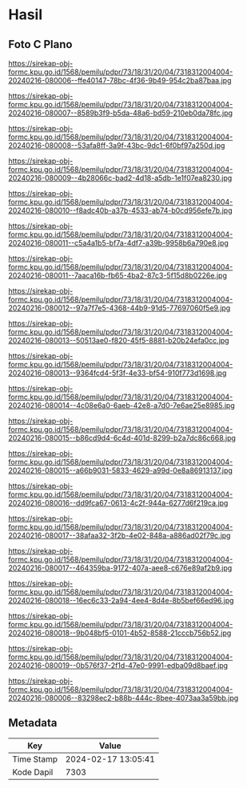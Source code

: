 # Hasil

## Foto C Plano

https://sirekap-obj-formc.kpu.go.id/1568/pemilu/pdpr/73/18/31/20/04/7318312004004-20240216-080006--ffe40147-78bc-4f36-9b49-954c2ba87baa.jpg

https://sirekap-obj-formc.kpu.go.id/1568/pemilu/pdpr/73/18/31/20/04/7318312004004-20240216-080007--8589b3f9-b5da-48a6-bd59-210eb0da78fc.jpg

https://sirekap-obj-formc.kpu.go.id/1568/pemilu/pdpr/73/18/31/20/04/7318312004004-20240216-080008--53afa8ff-3a9f-43bc-9dc1-6f0bf97a250d.jpg

https://sirekap-obj-formc.kpu.go.id/1568/pemilu/pdpr/73/18/31/20/04/7318312004004-20240216-080009--4b28066c-bad2-4d18-a5db-1e1f07ea8230.jpg

https://sirekap-obj-formc.kpu.go.id/1568/pemilu/pdpr/73/18/31/20/04/7318312004004-20240216-080010--f8adc40b-a37b-4533-ab74-b0cd956efe7b.jpg

https://sirekap-obj-formc.kpu.go.id/1568/pemilu/pdpr/73/18/31/20/04/7318312004004-20240216-080011--c5a4a1b5-bf7a-4df7-a39b-9958b6a790e8.jpg

https://sirekap-obj-formc.kpu.go.id/1568/pemilu/pdpr/73/18/31/20/04/7318312004004-20240216-080011--7aaca16b-fb65-4ba2-87c3-5f15d8b0226e.jpg

https://sirekap-obj-formc.kpu.go.id/1568/pemilu/pdpr/73/18/31/20/04/7318312004004-20240216-080012--97a7f7e5-4368-44b9-91d5-77697060f5e9.jpg

https://sirekap-obj-formc.kpu.go.id/1568/pemilu/pdpr/73/18/31/20/04/7318312004004-20240216-080013--50513ae0-f820-45f5-8881-b20b24efa0cc.jpg

https://sirekap-obj-formc.kpu.go.id/1568/pemilu/pdpr/73/18/31/20/04/7318312004004-20240216-080013--9364fcd4-5f3f-4e33-bf54-910f773d1698.jpg

https://sirekap-obj-formc.kpu.go.id/1568/pemilu/pdpr/73/18/31/20/04/7318312004004-20240216-080014--4c08e6a0-6aeb-42e8-a7d0-7e6ae25e8985.jpg

https://sirekap-obj-formc.kpu.go.id/1568/pemilu/pdpr/73/18/31/20/04/7318312004004-20240216-080015--b86cd9d4-6c4d-401d-8299-b2a7dc86c668.jpg

https://sirekap-obj-formc.kpu.go.id/1568/pemilu/pdpr/73/18/31/20/04/7318312004004-20240216-080015--a66b9031-5833-4629-a99d-0e8a86913137.jpg

https://sirekap-obj-formc.kpu.go.id/1568/pemilu/pdpr/73/18/31/20/04/7318312004004-20240216-080016--dd9fca67-0613-4c2f-944a-6277d6f219ca.jpg

https://sirekap-obj-formc.kpu.go.id/1568/pemilu/pdpr/73/18/31/20/04/7318312004004-20240216-080017--38afaa32-3f2b-4e02-848a-a886ad02f79c.jpg

https://sirekap-obj-formc.kpu.go.id/1568/pemilu/pdpr/73/18/31/20/04/7318312004004-20240216-080017--464359ba-9172-407a-aee8-c676e89af2b9.jpg

https://sirekap-obj-formc.kpu.go.id/1568/pemilu/pdpr/73/18/31/20/04/7318312004004-20240216-080018--16ec6c33-2a94-4ee4-8d4e-8b5bef66ed96.jpg

https://sirekap-obj-formc.kpu.go.id/1568/pemilu/pdpr/73/18/31/20/04/7318312004004-20240216-080018--9b048bf5-0101-4b52-8588-21cccb756b52.jpg

https://sirekap-obj-formc.kpu.go.id/1568/pemilu/pdpr/73/18/31/20/04/7318312004004-20240216-080019--0b576f37-2f1d-47e0-9991-edba09d8baef.jpg

https://sirekap-obj-formc.kpu.go.id/1568/pemilu/pdpr/73/18/31/20/04/7318312004004-20240216-080006--83298ec2-b88b-444c-8bee-4073aa3a59bb.jpg


## Metadata

| Key        | Value               |
| ---------- | ------------------- |
| Time Stamp | 2024-02-17 13:05:41 |
| Kode Dapil | 7303                |



